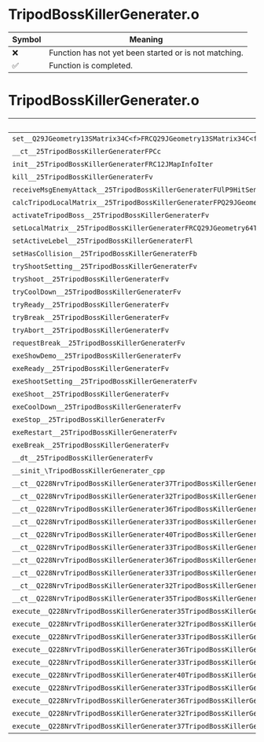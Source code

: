 # TripodBossKillerGenerater.o
| Symbol | Meaning 
| ------------- | ------------- 
| :x: | Function has not yet been started or is not matching. 
| :white_check_mark: | Function is completed. 


# TripodBossKillerGenerater.o
| Symbol | Decompiled? |
| ------------- | ------------- |
| `set__Q29JGeometry13SMatrix34C<f>FRCQ29JGeometry13SMatrix34C<f>` | :x: |
| `__ct__25TripodBossKillerGeneraterFPCc` | :x: |
| `init__25TripodBossKillerGeneraterFRC12JMapInfoIter` | :x: |
| `kill__25TripodBossKillerGeneraterFv` | :x: |
| `receiveMsgEnemyAttack__25TripodBossKillerGeneraterFUlP9HitSensorP9HitSensor` | :x: |
| `calcTripodLocalMatrix__25TripodBossKillerGeneraterFPQ29JGeometry64TPosition3<Q29JGeometry38TMatrix34<Q29JGeometry13SMatrix34C<f>>>` | :x: |
| `activateTripodBoss__25TripodBossKillerGeneraterFv` | :x: |
| `setLocalMatrix__25TripodBossKillerGeneraterFRCQ29JGeometry64TPosition3<Q29JGeometry38TMatrix34<Q29JGeometry13SMatrix34C<f>>>` | :x: |
| `setActiveLebel__25TripodBossKillerGeneraterFl` | :x: |
| `setHasCollision__25TripodBossKillerGeneraterFb` | :x: |
| `tryShootSetting__25TripodBossKillerGeneraterFv` | :x: |
| `tryShoot__25TripodBossKillerGeneraterFv` | :x: |
| `tryCoolDown__25TripodBossKillerGeneraterFv` | :x: |
| `tryReady__25TripodBossKillerGeneraterFv` | :x: |
| `tryBreak__25TripodBossKillerGeneraterFv` | :x: |
| `tryAbort__25TripodBossKillerGeneraterFv` | :x: |
| `requestBreak__25TripodBossKillerGeneraterFv` | :x: |
| `exeShowDemo__25TripodBossKillerGeneraterFv` | :x: |
| `exeReady__25TripodBossKillerGeneraterFv` | :x: |
| `exeShootSetting__25TripodBossKillerGeneraterFv` | :x: |
| `exeShoot__25TripodBossKillerGeneraterFv` | :x: |
| `exeCoolDown__25TripodBossKillerGeneraterFv` | :x: |
| `exeStop__25TripodBossKillerGeneraterFv` | :x: |
| `exeRestart__25TripodBossKillerGeneraterFv` | :x: |
| `exeBreak__25TripodBossKillerGeneraterFv` | :x: |
| `__dt__25TripodBossKillerGeneraterFv` | :x: |
| `__sinit_\TripodBossKillerGenerater_cpp` | :x: |
| `__ct__Q228NrvTripodBossKillerGenerater37TripodBossKillerGeneraterNrvNonActiveFv` | :x: |
| `__ct__Q228NrvTripodBossKillerGenerater32TripodBossKillerGeneraterNrvHideFv` | :x: |
| `__ct__Q228NrvTripodBossKillerGenerater36TripodBossKillerGeneraterNrvShowDemoFv` | :x: |
| `__ct__Q228NrvTripodBossKillerGenerater33TripodBossKillerGeneraterNrvReadyFv` | :x: |
| `__ct__Q228NrvTripodBossKillerGenerater40TripodBossKillerGeneraterNrvShootSettingFv` | :x: |
| `__ct__Q228NrvTripodBossKillerGenerater33TripodBossKillerGeneraterNrvShootFv` | :x: |
| `__ct__Q228NrvTripodBossKillerGenerater36TripodBossKillerGeneraterNrvCoolDownFv` | :x: |
| `__ct__Q228NrvTripodBossKillerGenerater33TripodBossKillerGeneraterNrvBreakFv` | :x: |
| `__ct__Q228NrvTripodBossKillerGenerater32TripodBossKillerGeneraterNrvStopFv` | :x: |
| `__ct__Q228NrvTripodBossKillerGenerater35TripodBossKillerGeneraterNrvRestartFv` | :x: |
| `execute__Q228NrvTripodBossKillerGenerater35TripodBossKillerGeneraterNrvRestartCFP5Spine` | :x: |
| `execute__Q228NrvTripodBossKillerGenerater32TripodBossKillerGeneraterNrvStopCFP5Spine` | :x: |
| `execute__Q228NrvTripodBossKillerGenerater33TripodBossKillerGeneraterNrvBreakCFP5Spine` | :x: |
| `execute__Q228NrvTripodBossKillerGenerater36TripodBossKillerGeneraterNrvCoolDownCFP5Spine` | :x: |
| `execute__Q228NrvTripodBossKillerGenerater33TripodBossKillerGeneraterNrvShootCFP5Spine` | :x: |
| `execute__Q228NrvTripodBossKillerGenerater40TripodBossKillerGeneraterNrvShootSettingCFP5Spine` | :x: |
| `execute__Q228NrvTripodBossKillerGenerater33TripodBossKillerGeneraterNrvReadyCFP5Spine` | :x: |
| `execute__Q228NrvTripodBossKillerGenerater36TripodBossKillerGeneraterNrvShowDemoCFP5Spine` | :x: |
| `execute__Q228NrvTripodBossKillerGenerater32TripodBossKillerGeneraterNrvHideCFP5Spine` | :x: |
| `execute__Q228NrvTripodBossKillerGenerater37TripodBossKillerGeneraterNrvNonActiveCFP5Spine` | :x: |
